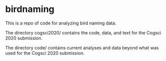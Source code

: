 # birdnaming
This is a repo of code for analyzing bird naming data. 

The directory cogsci2020/ contains the code, data, and text for the Cogsci 2020 submission.

The directory code/ contains current analyses and data beyond what was used for the Cogsci 2020 submission.
